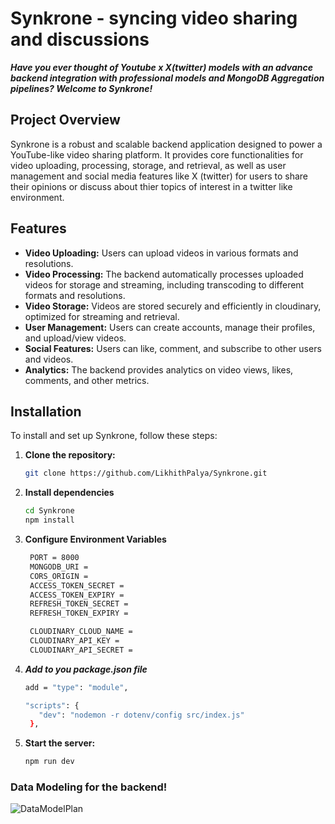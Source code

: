 # Synkrone - syncing video sharing and discussions

***Have you ever thought of Youtube x X(twitter) models with an advance backend integration with professional models and MongoDB Aggregation pipelines? Welcome to Synkrone!***

## Project Overview

Synkrone is a robust and scalable backend application designed to power a YouTube-like video sharing platform. It provides core functionalities for video uploading, processing, storage, and retrieval, as well as user management and social media features like X (twitter) for users to share their opinions or discuss about thier topics of interest in a twitter like environment.

## Features

- **Video Uploading:** Users can upload videos in various formats and resolutions.
- **Video Processing:** The backend automatically processes uploaded videos for storage and streaming, including transcoding to different formats and resolutions.
- **Video Storage:** Videos are stored securely and efficiently in cloudinary, optimized for streaming and retrieval.
- **User Management:** Users can create accounts, manage their profiles, and upload/view videos.
- **Social Features:** Users can like, comment, and subscribe to other users and videos.
- **Analytics:** The backend provides analytics on video views, likes, comments, and other metrics.

## Installation

To install and set up Synkrone, follow these steps:

1. **Clone the repository:**

   ```bash
   git clone https://github.com/LikhithPalya/Synkrone.git

2. **Install dependencies**
    ```bash
    cd Synkrone
    npm install

3. **Configure Environment Variables**
   ```bash
    PORT = 8000
    MONGODB_URI = 
    CORS_ORIGIN =   
    ACCESS_TOKEN_SECRET = 
    ACCESS_TOKEN_EXPIRY = 
    REFRESH_TOKEN_SECRET = 
    REFRESH_TOKEN_EXPIRY = 

    CLOUDINARY_CLOUD_NAME = 
    CLOUDINARY_API_KEY = 
    CLOUDINARY_API_SECRET = 

4. ***Add to you package.json file***
     ```bash
     add = "type": "module", 

     "scripts": {
        "dev": "nodemon -r dotenv/config src/index.js"
      },


5. **Start the server:**
    ``` bash
    npm run dev


### Data Modeling for the backend!
![DataModelPlan](https://github.com/user-attachments/assets/e10a871d-a56b-4529-b0f6-c6b502339234)

